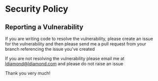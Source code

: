 # Security Policy

## Reporting a Vulnerability

If you are writing code to resolve the vulnerability, please create an issue for the vulnerability and then please send me a pull request from your branch referencing the issue you've created

If you are not resolving the vulnerability please email me at <ldiamond@ldiamond.com> and please do not raise an issue

Thank you very much!
